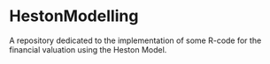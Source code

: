 # HestonModelling
A repository dedicated to the implementation of some R-code for the financial valuation using the Heston Model. 
